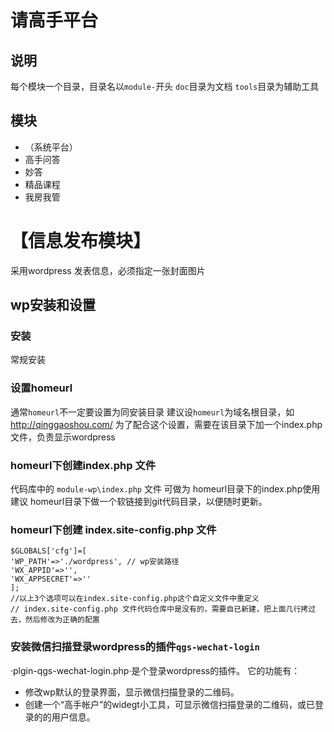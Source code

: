 # 请高手平台 

## 说明
每个模块一个目录，目录名以`module-`开头
`doc`目录为文档
`tools`目录为辅助工具

## 模块

- （系统平台）
- 高手问答
- 妙答
- 精品课程
- 我房我管



# 【信息发布模块】


采用wordpress
发表信息，必须指定一张封面图片

## wp安装和设置

### 安装
常规安装

### 设置homeurl
通常`homeurl`不一定要设置为同安装目录
建议设`homeurl`为域名根目录，如 http://qinggaoshou.com/
为了配合这个设置，需要在该目录下加一个index.php文件，负责显示wordpress

### homeurl下创建index.php 文件
代码库中的 `module-wp\index.php` 文件 可做为 homeurl目录下的index.php使用
建议 homeurl目录下做一个软链接到git代码目录，以便随时更新。

### homeurl下创建 index.site-config.php 文件

````
$GLOBALS['cfg']=[
'WP_PATH'=>'./wordpress', // wp安装路径
'WX_APPID'=>'',
'WX_APPSECRET'=>''
];
//以上3个选项可以在index.site-config.php这个自定义文件中重定义
// index.site-config.php 文件代码仓库中是没有的，需要自已新建，把上面几行拷过去，然后修改为正确的配置
````

### 安装微信扫描登录wordpress的插件`qgs-wechat-login`

·plgin-qgs-wechat-login.php·是个登录wordpress的插件。
它的功能有：
- 修改wp默认的登录界面，显示微信扫描登录的二维码。
- 创建一个“高手帐户”的widegt小工具，可显示微信扫描登录的二维码，或已登录的的用户信息。


